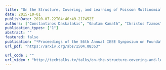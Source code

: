 ```yaml
---
title: "On the Structure, Covering, and Learning of Poisson Multinomial Distributions"
date: 2015-10-01
publishDate: 2020-07-22T04:40:49.217452Z
authors: ["Constantinos Daskalakis", "Gautam Kamath", "Christos Tzamos"]
publication_types: ["1"]
abstract: ""
featured: false
publication: "*Proceedings of the 56th Annual IEEE Symposium on Foundations of Computer Science* (FOCS 2015)"
url_pdf: "https://arxiv.org/abs/1504.08363"

url_code : ""
url_video : "http://techtalks.tv/talks/on-the-structure-covering-and-learning-of-poisson-multinomial-distributions/62070/"
---
```


